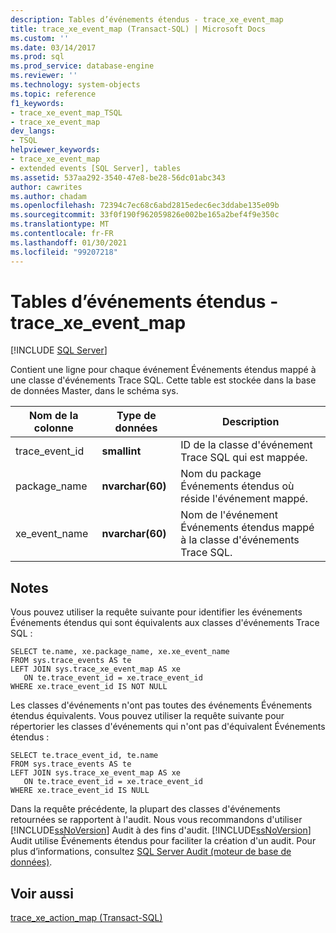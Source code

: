 ```yaml
---
description: Tables d’événements étendus - trace_xe_event_map
title: trace_xe_event_map (Transact-SQL) | Microsoft Docs
ms.custom: ''
ms.date: 03/14/2017
ms.prod: sql
ms.prod_service: database-engine
ms.reviewer: ''
ms.technology: system-objects
ms.topic: reference
f1_keywords:
- trace_xe_event_map_TSQL
- trace_xe_event_map
dev_langs:
- TSQL
helpviewer_keywords:
- trace_xe_event_map
- extended events [SQL Server], tables
ms.assetid: 537aa292-3540-47e8-be28-56dc01abc343
author: cawrites
ms.author: chadam
ms.openlocfilehash: 72394c7ec68c6abd2815edec6ec3ddabe135e09b
ms.sourcegitcommit: 33f0f190f962059826e002be165a2bef4f9e350c
ms.translationtype: MT
ms.contentlocale: fr-FR
ms.lasthandoff: 01/30/2021
ms.locfileid: "99207218"
---
```

# <a name="extended-events-tables---trace_xe_event_map"></a>Tables d’événements étendus - trace_xe_event_map
[!INCLUDE [SQL Server](../../includes/applies-to-version/sqlserver.md)]

  Contient une ligne pour chaque événement Événements étendus mappé à une classe d'événements Trace SQL. Cette table est stockée dans la base de données Master, dans le schéma sys.  
  
|Nom de la colonne|Type de données|Description|  
|-----------------|---------------|-----------------|  
|trace_event_id|**smallint**|ID de la classe d'événement Trace SQL qui est mappée.|  
|package_name|**nvarchar(60)**|Nom du package Événements étendus où réside l'événement mappé.|  
|xe_event_name|**nvarchar(60)**|Nom de l'événement Événements étendus mappé à la classe d'événements Trace SQL.|  
  
## <a name="remarks"></a>Notes  
 Vous pouvez utiliser la requête suivante pour identifier les événements Événements étendus qui sont équivalents aux classes d'événements Trace SQL :  
  
```  
SELECT te.name, xe.package_name, xe.xe_event_name  
FROM sys.trace_events AS te  
LEFT JOIN sys.trace_xe_event_map AS xe  
   ON te.trace_event_id = xe.trace_event_id  
WHERE xe.trace_event_id IS NOT NULL  
```  
  
 Les classes d'événements n'ont pas toutes des événements Événements étendus équivalents. Vous pouvez utiliser la requête suivante pour répertorier les classes d'événements qui n'ont pas d'équivalent Événements étendus :  
  
```  
SELECT te.trace_event_id, te.name  
FROM sys.trace_events AS te  
LEFT JOIN sys.trace_xe_event_map AS xe  
   ON te.trace_event_id = xe.trace_event_id  
WHERE xe.trace_event_id IS NULL  
```  
  
 Dans la requête précédente, la plupart des classes d'événements retournées se rapportent à l'audit. Nous vous recommandons d'utiliser [!INCLUDE[ssNoVersion](../../includes/ssnoversion-md.md)] Audit à des fins d'audit. [!INCLUDE[ssNoVersion](../../includes/ssnoversion-md.md)] Audit utilise Événements étendus pour faciliter la création d'un audit. Pour plus d’informations, consultez [SQL Server Audit &#40;moteur de base de données&#41;](../../relational-databases/security/auditing/sql-server-audit-database-engine.md).  
  
## <a name="see-also"></a>Voir aussi  
 [trace_xe_action_map &#40;Transact-SQL&#41;](../../relational-databases/system-tables/extended-events-tables-trace-xe-action-map.md)  
  
  
